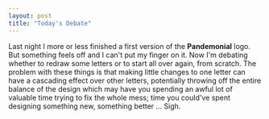 ```yaml
---
layout: post
title: "Today's Debate"
---
```

Last night I more or less finished a first version of the **Pandemonial** logo. But something feels off and I can't put my finger on it. Now I'm debating whether to redraw some letters or to start all over again, from scratch. The problem with these things is that making little changes to one letter can have a cascading effect over other letters, potentially throwing off the entire balance of the design which may have you spending an awful lot of valuable time trying to fix the whole mess; time you could've spent designing something new, something better ... Sigh.